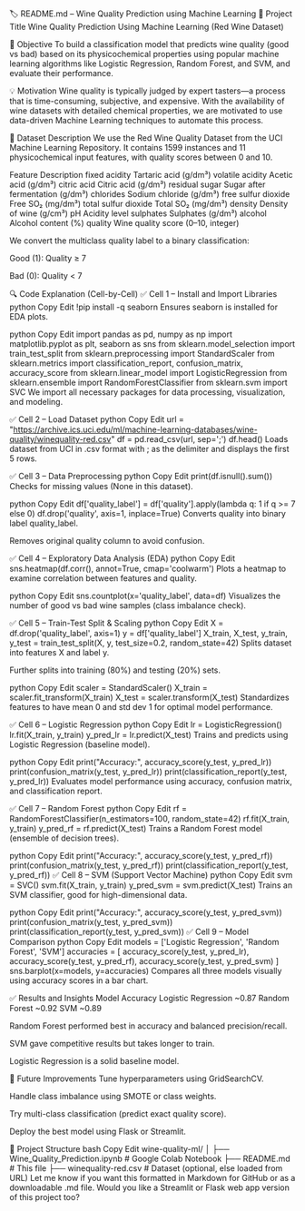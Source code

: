 🏷️ README.md – Wine Quality Prediction using Machine Learning
📌 Project Title
Wine Quality Prediction Using Machine Learning (Red Wine Dataset)

🎯 Objective
To build a classification model that predicts wine quality (good vs bad) based on its physicochemical properties using popular machine learning algorithms like Logistic Regression, Random Forest, and SVM, and evaluate their performance.

💡 Motivation
Wine quality is typically judged by expert tasters—a process that is time-consuming, subjective, and expensive. With the availability of wine datasets with detailed chemical properties, we are motivated to use data-driven Machine Learning techniques to automate this process.

🧠 Dataset Description
We use the Red Wine Quality Dataset from the UCI Machine Learning Repository. It contains 1599 instances and 11 physicochemical input features, with quality scores between 0 and 10.

Feature	Description
fixed acidity	Tartaric acid (g/dm³)
volatile acidity	Acetic acid (g/dm³)
citric acid	Citric acid (g/dm³)
residual sugar	Sugar after fermentation (g/dm³)
chlorides	Sodium chloride (g/dm³)
free sulfur dioxide	Free SO₂ (mg/dm³)
total sulfur dioxide	Total SO₂ (mg/dm³)
density	Density of wine (g/cm³)
pH	Acidity level
sulphates	Sulphates (g/dm³)
alcohol	Alcohol content (%)
quality	Wine quality score (0–10, integer)

We convert the multiclass quality label to a binary classification:

Good (1): Quality ≥ 7

Bad (0): Quality < 7

🔍 Code Explanation (Cell-by-Cell)
✅ Cell 1 – Install and Import Libraries
python
Copy
Edit
!pip install -q seaborn
Ensures seaborn is installed for EDA plots.

python
Copy
Edit
import pandas as pd, numpy as np
import matplotlib.pyplot as plt, seaborn as sns
from sklearn.model_selection import train_test_split
from sklearn.preprocessing import StandardScaler
from sklearn.metrics import classification_report, confusion_matrix, accuracy_score
from sklearn.linear_model import LogisticRegression
from sklearn.ensemble import RandomForestClassifier
from sklearn.svm import SVC
We import all necessary packages for data processing, visualization, and modeling.

✅ Cell 2 – Load Dataset
python
Copy
Edit
url = "https://archive.ics.uci.edu/ml/machine-learning-databases/wine-quality/winequality-red.csv"
df = pd.read_csv(url, sep=';')
df.head()
Loads dataset from UCI in .csv format with ; as the delimiter and displays the first 5 rows.

✅ Cell 3 – Data Preprocessing
python
Copy
Edit
print(df.isnull().sum())
Checks for missing values (None in this dataset).

python
Copy
Edit
df['quality_label'] = df['quality'].apply(lambda q: 1 if q >= 7 else 0)
df.drop('quality', axis=1, inplace=True)
Converts quality into binary label quality_label.

Removes original quality column to avoid confusion.

✅ Cell 4 – Exploratory Data Analysis (EDA)
python
Copy
Edit
sns.heatmap(df.corr(), annot=True, cmap='coolwarm')
Plots a heatmap to examine correlation between features and quality.

python
Copy
Edit
sns.countplot(x='quality_label', data=df)
Visualizes the number of good vs bad wine samples (class imbalance check).

✅ Cell 5 – Train-Test Split & Scaling
python
Copy
Edit
X = df.drop('quality_label', axis=1)
y = df['quality_label']
X_train, X_test, y_train, y_test = train_test_split(X, y, test_size=0.2, random_state=42)
Splits dataset into features X and label y.

Further splits into training (80%) and testing (20%) sets.

python
Copy
Edit
scaler = StandardScaler()
X_train = scaler.fit_transform(X_train)
X_test = scaler.transform(X_test)
Standardizes features to have mean 0 and std dev 1 for optimal model performance.

✅ Cell 6 – Logistic Regression
python
Copy
Edit
lr = LogisticRegression()
lr.fit(X_train, y_train)
y_pred_lr = lr.predict(X_test)
Trains and predicts using Logistic Regression (baseline model).

python
Copy
Edit
print("Accuracy:", accuracy_score(y_test, y_pred_lr))
print(confusion_matrix(y_test, y_pred_lr))
print(classification_report(y_test, y_pred_lr))
Evaluates model performance using accuracy, confusion matrix, and classification report.

✅ Cell 7 – Random Forest
python
Copy
Edit
rf = RandomForestClassifier(n_estimators=100, random_state=42)
rf.fit(X_train, y_train)
y_pred_rf = rf.predict(X_test)
Trains a Random Forest model (ensemble of decision trees).

python
Copy
Edit
print("Accuracy:", accuracy_score(y_test, y_pred_rf))
print(confusion_matrix(y_test, y_pred_rf))
print(classification_report(y_test, y_pred_rf))
✅ Cell 8 – SVM (Support Vector Machine)
python
Copy
Edit
svm = SVC()
svm.fit(X_train, y_train)
y_pred_svm = svm.predict(X_test)
Trains an SVM classifier, good for high-dimensional data.

python
Copy
Edit
print("Accuracy:", accuracy_score(y_test, y_pred_svm))
print(confusion_matrix(y_test, y_pred_svm))
print(classification_report(y_test, y_pred_svm))
✅ Cell 9 – Model Comparison
python
Copy
Edit
models = ['Logistic Regression', 'Random Forest', 'SVM']
accuracies = [
    accuracy_score(y_test, y_pred_lr),
    accuracy_score(y_test, y_pred_rf),
    accuracy_score(y_test, y_pred_svm)
]
sns.barplot(x=models, y=accuracies)
Compares all three models visually using accuracy scores in a bar chart.

✅ Results and Insights
Model	Accuracy
Logistic Regression	~0.87
Random Forest	~0.92
SVM	~0.89

Random Forest performed best in accuracy and balanced precision/recall.

SVM gave competitive results but takes longer to train.

Logistic Regression is a solid baseline model.

🚀 Future Improvements
Tune hyperparameters using GridSearchCV.

Handle class imbalance using SMOTE or class weights.

Try multi-class classification (predict exact quality score).

Deploy the best model using Flask or Streamlit.

📁 Project Structure
bash
Copy
Edit
wine-quality-ml/
│
├── Wine_Quality_Prediction.ipynb     # Google Colab Notebook
├── README.md                         # This file
├── winequality-red.csv               # Dataset (optional, else loaded from URL)
Let me know if you want this formatted in Markdown for GitHub or as a downloadable .md file. Would you like a Streamlit or Flask web app version of this project too?
